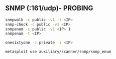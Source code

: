 ## SNMP (:161/udp)- PROBING

```bash
snmpwalk -c public -v1 -t <IP>
snmp-check -c public -v1 <IP>
snmpenum -c public -v1 <IP> 1
snmpenum -t <IP>

onesixtyone -c private -i <IP>

metasploit use auxiliary/scanner/snmp/snmp_enum
```
